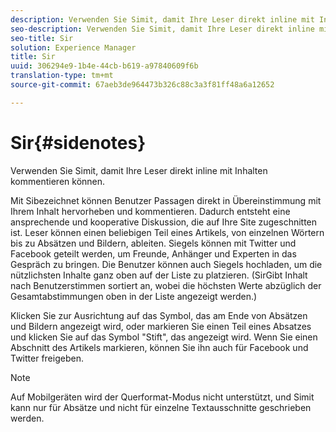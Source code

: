 ```yaml
---
description: Verwenden Sie Simit, damit Ihre Leser direkt inline mit Inhalten kommentieren können.
seo-description: Verwenden Sie Simit, damit Ihre Leser direkt inline mit Inhalten kommentieren können.
seo-title: Sir
solution: Experience Manager
title: Sir
uuid: 306294e9-1b4e-44cb-b619-a97840609f6b
translation-type: tm+mt
source-git-commit: 67aeb3de964473b326c88c3a3f81ff48a6a12652

---
```



# Sir{#sidenotes}

Verwenden Sie Simit, damit Ihre Leser direkt inline mit Inhalten kommentieren können.

Mit Sibezeichnet können Benutzer Passagen direkt in Übereinstimmung mit Ihrem Inhalt hervorheben und kommentieren. Dadurch entsteht eine ansprechende und kooperative Diskussion, die auf Ihre Site zugeschnitten ist. Leser können einen beliebigen Teil eines Artikels, von einzelnen Wörtern bis zu Absätzen und Bildern, ableiten. Siegels können mit Twitter und Facebook geteilt werden, um Freunde, Anhänger und Experten in das Gespräch zu bringen. Die Benutzer können auch Siegels hochladen, um die nützlichsten Inhalte ganz oben auf der Liste zu platzieren. (SirGibt Inhalt nach Benutzerstimmen sortiert an, wobei die höchsten Werte abzüglich der Gesamtabstimmungen oben in der Liste angezeigt werden.)

Klicken Sie zur Ausrichtung auf das Symbol, das am Ende von Absätzen und Bildern angezeigt wird, oder markieren Sie einen Teil eines Absatzes und klicken Sie auf das Symbol "Stift", das angezeigt wird. Wenn Sie einen Abschnitt des Artikels markieren, können Sie ihn auch für Facebook und Twitter freigeben.

>[!NOTE]
>
>Auf Mobilgeräten wird der Querformat-Modus nicht unterstützt, und Simit kann nur für Absätze und nicht für einzelne Textausschnitte geschrieben werden.

